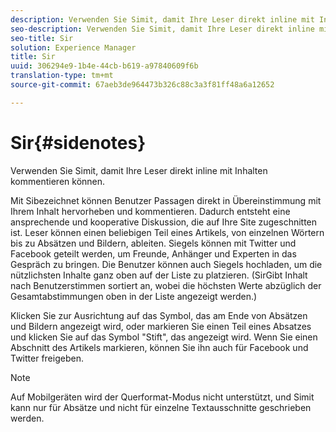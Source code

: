 ```yaml
---
description: Verwenden Sie Simit, damit Ihre Leser direkt inline mit Inhalten kommentieren können.
seo-description: Verwenden Sie Simit, damit Ihre Leser direkt inline mit Inhalten kommentieren können.
seo-title: Sir
solution: Experience Manager
title: Sir
uuid: 306294e9-1b4e-44cb-b619-a97840609f6b
translation-type: tm+mt
source-git-commit: 67aeb3de964473b326c88c3a3f81ff48a6a12652

---
```



# Sir{#sidenotes}

Verwenden Sie Simit, damit Ihre Leser direkt inline mit Inhalten kommentieren können.

Mit Sibezeichnet können Benutzer Passagen direkt in Übereinstimmung mit Ihrem Inhalt hervorheben und kommentieren. Dadurch entsteht eine ansprechende und kooperative Diskussion, die auf Ihre Site zugeschnitten ist. Leser können einen beliebigen Teil eines Artikels, von einzelnen Wörtern bis zu Absätzen und Bildern, ableiten. Siegels können mit Twitter und Facebook geteilt werden, um Freunde, Anhänger und Experten in das Gespräch zu bringen. Die Benutzer können auch Siegels hochladen, um die nützlichsten Inhalte ganz oben auf der Liste zu platzieren. (SirGibt Inhalt nach Benutzerstimmen sortiert an, wobei die höchsten Werte abzüglich der Gesamtabstimmungen oben in der Liste angezeigt werden.)

Klicken Sie zur Ausrichtung auf das Symbol, das am Ende von Absätzen und Bildern angezeigt wird, oder markieren Sie einen Teil eines Absatzes und klicken Sie auf das Symbol "Stift", das angezeigt wird. Wenn Sie einen Abschnitt des Artikels markieren, können Sie ihn auch für Facebook und Twitter freigeben.

>[!NOTE]
>
>Auf Mobilgeräten wird der Querformat-Modus nicht unterstützt, und Simit kann nur für Absätze und nicht für einzelne Textausschnitte geschrieben werden.

